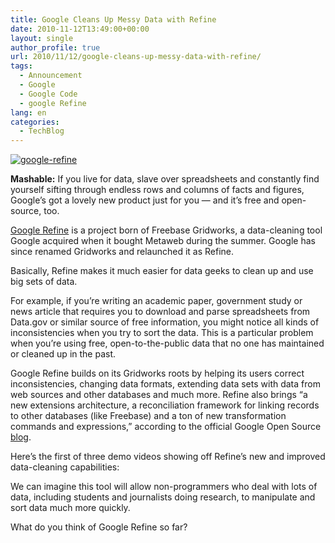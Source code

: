 ```yaml
---
title: Google Cleans Up Messy Data with Refine
date: 2010-11-12T13:49:00+00:00
layout: single
author_profile: true
url: 2010/11/12/google-cleans-up-messy-data-with-refine/
tags:
  - Announcement
  - Google
  - Google Code
  - google Refine
lang: en
categories: 
  - TechBlog
---
```

[![google-refine](http://lh5.ggpht.com/_vaUVXcmC3OI/TN0-6TtudyI/AAAAAAAADI4/txCOtwgxJHk/google-refine_thumb%5B1%5D.jpg?imgmax=800 "google-refine")](http://lh6.ggpht.com/_vaUVXcmC3OI/TN0-5BsMOOI/AAAAAAAADI0/_bj6ntD3h14/s1600-h/google-refine%5B3%5D.jpg)

**Mashable:** If you live for data, slave over spreadsheets and constantly find yourself sifting through endless rows and columns of facts and figures, Google’s got a lovely new product just for you — and it’s free and open-source, too.

[Google Refine](http://code.google.com/p/google-refine/) is a project born of Freebase Gridworks, a data-cleaning tool Google acquired when it bought Metaweb during the summer. Google has since renamed Gridworks and relaunched it as Refine.

Basically, Refine makes it much easier for data geeks to clean up and use big sets of data.

For example, if you’re writing an academic paper, government study or news article that requires you to download and parse spreadsheets from Data.gov or similar source of free information, you might notice all kinds of inconsistencies when you try to sort the data. This is a particular problem when you’re using free, open-to-the-public data that no one has maintained or cleaned up in the past.

Google Refine builds on its Gridworks roots by helping its users correct inconsistencies, changing data formats, extending data sets with data from web sources and other databases and much more. Refine also brings “a new extensions architecture, a reconciliation framework for linking records to other databases (like Freebase) and a ton of new transformation commands and expressions,” according to the official Google Open Source [blog](http://google-opensource.blogspot.com/2010/11/announcing-google-refine-20-power-tool.html).

Here’s the first of three demo videos showing off Refine’s new and improved data-cleaning capabilities:

We can imagine this tool will allow non-programmers who deal with lots of data, including students and journalists doing research, to manipulate and sort data much more quickly.

What do you think of Google Refine so far?